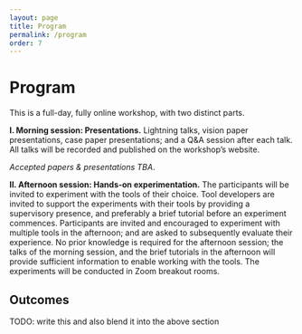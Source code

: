 ```yaml
---
layout: page
title: Program
permalink: /program
order: 7
---
```


# Program

This is a full-day, fully online workshop, with two distinct parts.

<b>I. Morning session: Presentations.</b> Lightning talks, vision paper presentations, case paper presentations; and a Q&A session after each talk. All talks will be recorded and published on the workshop’s website.

*Accepted papers & presentations TBA*.


<b>II. Afternoon session: Hands-on experimentation.</b> The participants will be invited to experiment with the tools of their choice. Tool developers are invited to support the experiments with their tools by providing a supervisory presence, and preferably a brief tutorial before an experiment commences. Participants are invited and encouraged to experiment with multiple tools in the afternoon; and are asked to subsequently evaluate their experience. No prior knowledge is required for the afternoon session; the talks of the morning session, and the brief tutorials in the afternoon will provide sufficient information to enable working with the tools. The experiments will be conducted in Zoom breakout rooms.



## Outcomes

TODO: write this and also blend it into the above section
